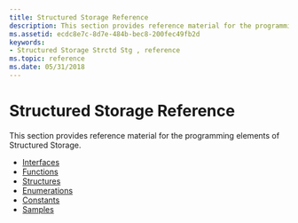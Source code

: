 ```yaml
---
title: Structured Storage Reference
description: This section provides reference material for the programming elements of Structured Storage.
ms.assetid: ecdc8e7c-8d7e-484b-bec8-200fec49fb2d
keywords:
- Structured Storage Strctd Stg , reference
ms.topic: reference
ms.date: 05/31/2018
---
```


# Structured Storage Reference

This section provides reference material for the programming elements of Structured Storage.

-   [Interfaces](interfaces.md)
-   [Functions](functions.md)
-   [Structures](structures.md)
-   [Enumerations](enumerations.md)
-   [Constants](constants.md)
-   [Samples](samples.md)

 

 




